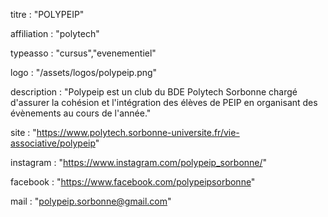 titre : "POLYPEIP"

affiliation : "polytech"

typeasso : "cursus","evenementiel"

logo : "/assets/logos/polypeip.png"

description : "Polypeip est un club du BDE Polytech Sorbonne chargé d'assurer la cohésion et l'intégration des élèves de PEIP en organisant des évènements au cours de l'année."

site : "https://www.polytech.sorbonne-universite.fr/vie-associative/polypeip"

instagram : "https://www.instagram.com/polypeip_sorbonne/"

facebook : "https://www.facebook.com/polypeipsorbonne"

mail : "polypeip.sorbonne@gmail.com"